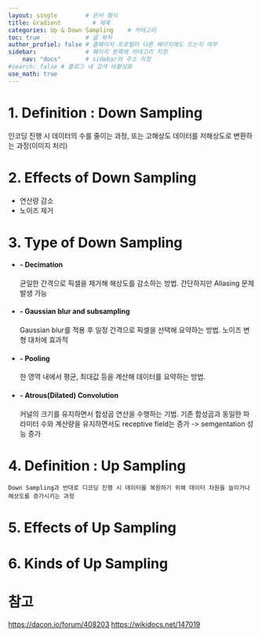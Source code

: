 ```yaml
---
layout: single        # 문서 형식
title: Gradient         # 제목
categories: Up & Down Sampling    # 카테고리
toc: true             # 글 목차
author_profiel: false # 홈페이지 프로필이 다른 페이지에도 뜨는지 여부
sidebar:              # 페이지 왼쪽에 카테고리 지정
    nav: "docs"       # sidebar의 주소 지정
#search: false # 블로그 내 검색 비활성화
use_math: true
---
```

# 1. Definition : Down Sampling
 인코딩 진행 시 데이터의 수를 줄이는 과정, 또는 고해상도 데이터를 저해상도로
 변환하는 과정(이미지 처리)

# 2. Effects of Down Sampling
* 연산량 감소
* 노이즈 제거 

# 3. Type of Down Sampling
* #### - Decimation
    균일한 간격으로 픽셀을 제거해 해상도를 감소하는 방법. 간단하지만 Aliasing 문제 발생 가능
* #### - Gaussian blur and subsampling 
    Gaussian blur를 적용 후 일정 간격으로 픽셀을 선택해 요약하는 방법. 노이즈 변형 대처에 효과적

* #### - Pooling
    한 영역 내에서 평균, 최대값 등을 계산해 데이터를 요약하는 방법.

* #### - Atrous(Dilated) Convolution
    커널의 크기를 유지하면서 합성곱 연산을 수행하는 기법. 기존 합성곱과 동일한 파라미터 수와 계산량을 유지하면서도 receptive field는 증가 -> semgentation 성능 증가

# 4. Definition : Up Sampling
    Down Sampling과 반대로 디코딩 진행 시 데이터를 복원하기 위해 데이터 차원을 늘리거나 해상도를 증가시키는 과정 
# 5. Effects of Up Sampling

# 6. Kinds of Up Sampling






# 참고

https://dacon.io/forum/408203
https://wikidocs.net/147019

